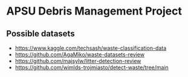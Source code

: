# APSU Debris Management Project

## Possible datasets

- https://www.kaggle.com/techsash/waste-classification-data
- https://github.com/AgaMiko/waste-datasets-review
- https://github.com/majsylw/litter-detection-review
- https://github.com/wimlds-trojmiasto/detect-waste/tree/main
